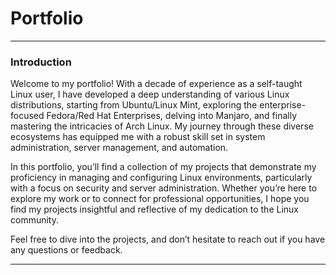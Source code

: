 # Portfolio


______________________________________________________________

### Introduction

Welcome to my portfolio! With a decade of experience as a self-taught Linux user, I have developed a deep understanding of various Linux distributions, starting from Ubuntu/Linux Mint, exploring the enterprise-focused Fedora/Red Hat Enterprises, delving into Manjaro, and finally mastering the intricacies of Arch Linux. My journey through these diverse ecosystems has equipped me with a robust skill set in system administration, server management, and automation.

In this portfolio, you’ll find a collection of my projects that demonstrate my proficiency in managing and configuring Linux environments, particularly with a focus on security and server administration. Whether you’re here to explore my work or to connect for professional opportunities, I hope you find my projects insightful and reflective of my dedication to the Linux community.

Feel free to dive into the projects, and don’t hesitate to reach out if you have any questions or feedback.

______________________________________________________________
